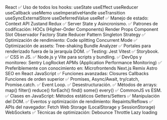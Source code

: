 React
✅ Uso de todos los hooks:
    useState
    useEffect
    useReducer
    useCallback
    useMemo
    useImperativeHandle
    useTransition
    useSyncExternalStore
    useDeferredValue
    useRef
✅ Manejo de estado:
    Context API
    Zustand
    Redux
✅ Server State y Asincronismo.
✅ Patrones de codificación:
    HOCs (Higher-Order Components)
    Render Props
    Component Slot
    Observador
    Factory
    State Reducer Pattern
    Singleton
    Strategy
✅ Optimización de rendimiento:
    Code splitting
    Concurrent Mode
✅ Optimización de assets:
    Tree-shaking
    Bundle Analyzer
✅ Portales para renderizado fuera de la jerarquía DOM.
✅ Testing:
    Jest
    Vitest
✅ Storybook.
✅ CSS in JS.
✅ Node.js y Vite para scripts y bundling.
✅ DevOps y monitoreo:
    Sentry
    LogRocket
    APMs (Application Performance Monitoring)
✅ Preferiblemente con conocimiento en:
    Microfrontends
    Next.js
    Remix
    Astro
    SEO en React
    JavaScript
✅ Funciones avanzadas:
Closures
Callbacks
Funciones de orden superior
✅ Promises, Async/Await, try/catch, Promise.catch.
✅ Event Loop.
✅ Desestructuración.
✅ Métodos de arrays:
    map()
    filter()
    reduce()
    forEach()
    find()
    some()
    every()
✅ CommonJS vs ESM.
✅ Clases en JavaScript:
    Métodos estáticos
    Getters/Setters
✅ Manipulación del DOM.
✅ Eventos y optimización de rendimiento:
    Repaints/Reflows
✅ APIs del navegador:
    Fetch
    Web Storage (LocalStorage y SessionStorage)
    WebSockets
✅ Técnicas de optimización:
    Debounce
    Throttle
    Lazy loading